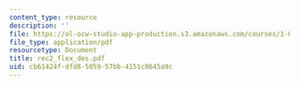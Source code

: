 ```yaml
---
content_type: resource
description: ''
file: https://ol-ocw-studio-app-production.s3.amazonaws.com/courses/1-051-structural-engineering-design-fall-2003/cb61424fdfd8505957bb4151c8645a9c_rec2_flex_des.pdf
file_type: application/pdf
resourcetype: Document
title: rec2_flex_des.pdf
uid: cb61424f-dfd8-5059-57bb-4151c8645a9c
---
```

